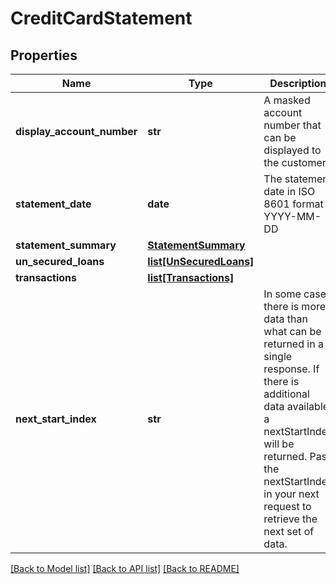 # CreditCardStatement

## Properties
Name | Type | Description | Notes
------------ | ------------- | ------------- | -------------
**display_account_number** | **str** | A masked account number that can be displayed to the customer | 
**statement_date** | **date** | The statement date in ISO 8601 format YYYY-MM-DD | 
**statement_summary** | [**StatementSummary**](StatementSummary.md) |  | [optional] 
**un_secured_loans** | [**list[UnSecuredLoans]**](UnSecuredLoans.md) |  | [optional] 
**transactions** | [**list[Transactions]**](Transactions.md) |  | [optional] 
**next_start_index** | **str** | In some cases there is more data than what can be returned in a single response. If there is additional data available a nextStartIndex will be returned. Pass the nextStartIndex in your next request to retrieve the next set of data. | [optional] 

[[Back to Model list]](../README.md#documentation-for-models) [[Back to API list]](../README.md#documentation-for-api-endpoints) [[Back to README]](../README.md)

